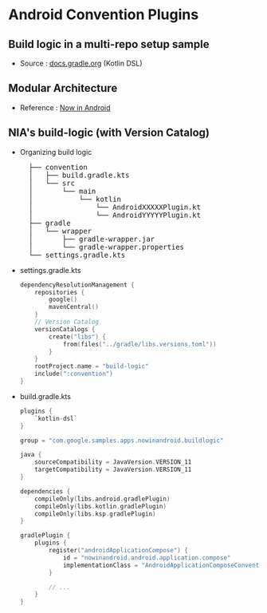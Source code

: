 # Android Convention Plugins

## Build logic in a multi-repo setup sample
- Source : [docs.gradle.org](https://docs.gradle.org/current/samples/sample_publishing_convention_plugins.html) (Kotlin DSL)

## Modular Architecture
- Reference : [Now in Android](https://github.com/android/nowinandroid)

## NIA's build-logic (with Version Catalog)
- Organizing build logic
    <pre>
    ├── convention
    │   ├── build.gradle.kts
    │   └── src
    │       └── main
    │           └── kotlin
    │               └── AndroidXXXXXPlugin.kt
    │               └── AndroidYYYYYPlugin.kt
    ├── gradle
    │   └── wrapper
    │       ├── gradle-wrapper.jar
    │       └── gradle-wrapper.properties
    └── settings.gradle.kts
</pre>

- settings.gradle.kts
    ~~~kotlin
    dependencyResolutionManagement {
        repositories {
            google()
            mavenCentral()
        }
        // Version Catalog
        versionCatalogs {
            create("libs") {
                from(files("../gradle/libs.versions.toml"))
            }
        }
        rootProject.name = "build-logic"
        include(":convention")
    }
    ~~~

- build.gradle.kts
    ~~~kotlin
    plugins {
        `kotlin-dsl`
    }

    group = "com.google.samples.apps.nowinandroid.buildlogic"

    java {
        sourceCompatibility = JavaVersion.VERSION_11
        targetCompatibility = JavaVersion.VERSION_11
    }

    dependencies {
        compileOnly(libs.android.gradlePlugin)
        compileOnly(libs.kotlin.gradlePlugin)
        compileOnly(libs.ksp.gradlePlugin)
    }

    gradlePlugin {
        plugins {
            register("androidApplicationCompose") {
                id = "nowinandroid.android.application.compose"
                implementationClass = "AndroidApplicationComposeConventionPlugin"
            }

            // ...
        }
    }
    ~~~

